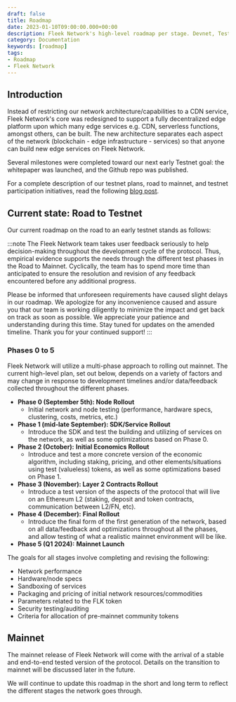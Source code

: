 ```yaml
---
draft: false
title: Roadmap
date: 2023-01-10T09:00:00.000+00:00
description: Fleek Network's high-level roadmap per stage. Devnet, Testnet, and Mainnet.
category: Documentation
keywords: [roadmap]
tags:
- Roadmap
- Fleek Network
---
```


## Introduction

Instead of restricting our network architecture/capabilities to a CDN service, Fleek Network's core was redesigned to support a fully decentralized edge platform upon which many edge services e.g. CDN, serverless functions, amongst others, can be built. The new architecture separates each aspect of the network (blockchain - edge infrastructure - services) so that anyone can build new edge services on Fleek Network.

Several milestones were completed toward our next early Testnet goal: the whitepaper was launched, and the Github repo was published. 

For a complete description of our testnet plans, road to mainnet, and testnet participation initiatives, read the following [blog post](https://blog.fleek.network/post/fleek-network-testnet-plans/).

## Current state: Road to Testnet

Our current roadmap on the road to an early testnet stands as follows:

:::note
The Fleek Network team takes user feedback seriously to help decision-making throughout the development cycle of the protocol. Thus, empirical evidence supports the needs through the different test phases in the Road to Mainnet. Cyclically, the team has to spend more time than anticipated to ensure the resolution and revision of any feedback encountered before any additional progress.

Please be informed that unforeseen requirements have caused slight delays in our roadmap. We apologize for any inconvenience caused and assure you that our team is working diligently to minimize the impact and get back on track as soon as possible. We appreciate your patience and understanding during this time. Stay tuned for updates on the amended timeline. Thank you for your continued support!
:::

### Phases 0 to 5

Fleek Network will utilize a multi-phase approach to rolling out mainnet. The current high-level plan, set out below, depends on a variety of factors and may change in response to development timelines and/or data/feedback collected throughout the different phases.

- **Phase 0 (September 5th): Node Rollout**
    - Initial network and node testing (performance, hardware specs, clustering, costs, metrics, etc.)
- **Phase 1 (mid-late September): SDK/Service Rollout**
    - Introduce the SDK and test the building and utilizing of services on the network, as well as some optimizations based on Phase 0.
- **Phase 2 (October):** **Initial Economics Rollout**
    - Introduce and test a more concrete version of the economic algorithm, including staking, pricing, and other elements/situations using test (valueless) tokens, as well as some optimizations based on Phase 1.
- **Phase 3 (November): Layer 2 Contracts Rollout**
    - Introduce a test version of the aspects of the protocol that will live on an Ethereum L2 (staking, deposit and token contracts, communication between L2/FN, etc).
- **Phase 4 (December):** **Final Rollout**
    - Introduce the final form of the first generation of the network, based on all data/feedback and optimizations throughout all the phases, and allow testing of what a realistic mainnet environment will be like.
- **Phase 5 (Q1 2024):** **Mainnet Launch**

The goals for all stages involve completing and revising the following:

- Network performance
- Hardware/node specs
- Sandboxing of services
- Packaging and pricing of initial network resources/commodities
- Parameters related to the FLK token
- Security testing/auditing
- Criteria for allocation of pre-mainnet community tokens

## Mainnet

The mainnet release of Fleek Network will come with the arrival of a stable and end-to-end tested version of the protocol. Details on the transition to mainnet will be discussed later in the future.

We will continue to update this roadmap in the short and long term to reflect the different stages the network goes through.
